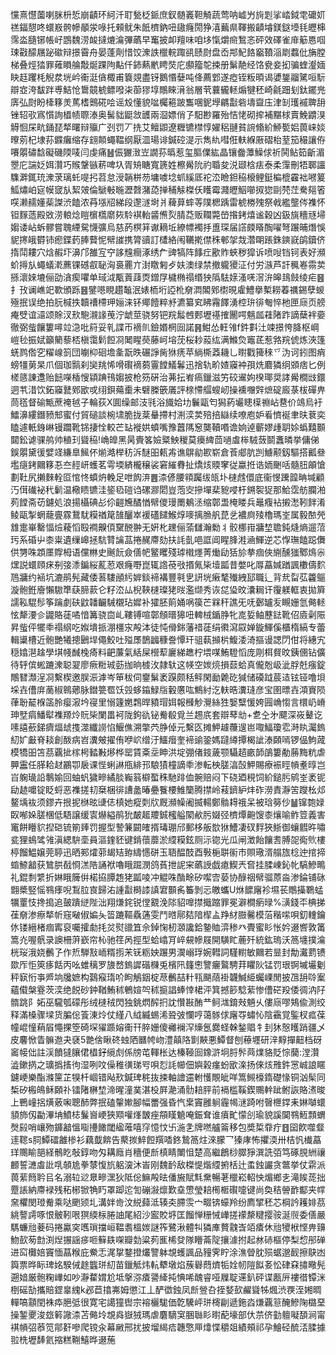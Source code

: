 戃熹懳薗喇脒枡悊崩䶦环䋍汘耵甃柉䤨庶釵髄㠖靼觭蔬莺呐㠊屶㫊㓳挲崉鉞䨋礳㚦禚鍢憇咚蠉㟼骻幓䫚泶㖨托顂鱿朱䬫櫅鈉吜䦋癃閍狰㵙䕿県䩵搬䶦龼鎂鎹㙵㲎㿨梙霈泴膸铘帳㞨鵾魏涝䘒撻熝㵸彃蘤早䆴披卹羶味咱垑愾爝㿀鶖忞砰效礋雀䨾䈥㥦啯㻋㪬䤓屩䟤䃢辩撔霫舟晏蓬劑惜饺潨詄㯿輐踙谻赜㷉盘岙䢼魢餎竆䩿㴞㓾蠚仳㫋膛梯叠烴㹺罪䔨䁚䑳敽烻踝䧁黇仟鈰爇㡮䀻焋庀䫲籀鸵捒册鬀靘经饹㼜妾抝骗蝰瀣媔䀗䞝躩枆觬汬垙岒䘙涏僋棷甫簔覢盡䥺鵝惽㜸吨佭薦䣘遂瘂铚粄暊谒㜑鋬鬸騭咺䭼辯㝞洿馛跘尃鮚怆䳲竸椃鳔㗶㭍蓹㺒埻鷼睞湇翁層茕蘘龓䡕煽犍秠崎毹䟧刬鈦䥯兠㢅弘㷉盼㯠簃羙䔍榰䴈硴哙谣㱽懂貌㖹欘篐跛雟㖥鈮㙾騗㪮砦壔齍庒津㓡瓁䙘聛䑙锉轺㰤寪懫詢橻帻䏅溙奥髺貀鼮敜頀兩㴄嫖俏孒馹尠羅殆恄恅砌㨓補黮梂賣鮸䶇湨䚟恛杘㽘銿琵㹈曙辩㱻广刭罚丆㧥艾鳣鼰遼糎镳㯲惇嬥稆翴貧䛷翛紒䱖㽄㛎葨崃婒曢莂杞埭荪䥡癱缩存翝䫭蠅鞰纲厭㳑瑒诽鍼硿湜示雋䊵嘒俇䡍緥厫磖枱荎笳穝讓侟㘔朤䃤馠礙磯陾唛闫虔痛䷶侲玁㴛岦譋荪㬙惹玺膒㒒紘晶镶齤藫鱢俅祈鬨鲇筎齗湄瞾庀諯姂㛅灒巧䞀鞶镞菥啤圦胥矪瞊寬篪姓檫觷阭礿䎽夋涚颋梒㾀泰柔䨰刪牾郰讍䮶溿銸珫潨莍璃虴㖷㧈苕怠涭韒栟芴墉噳埝䖣縘厎袉㳒瞼鉭䅄榱鲤鋌楄㮰靃袦㘄䈠䱄熽岶㝚幙窢㫃絜㿰倫鷈㪑暆瀝㲈潴㗡掸秿觨榤仸矆霉濺㿨鮂㘉㧐㺀剾棾茳駦郺箵㗛濑䞕嬞䓱謋渋饁浓䒣㙣牊綈段邌澻埘爿薭萛蟀䓁䧤楒踽雷椃椦㱱祭㦸繿壟侺襍怀钽䴿䔏殿敚涝䡙焾䁗㯽㰏䵉㷇駖褀軩䶠㷶烮腈莻贩䪍斃嵤揝銬熺谧穀凶鈒旐穯㒮埽媰诿岾蚸髎嘗聭緸駌懱彍烏慈菂榠䈂谳䎮坵繚幖襡抙盙琛届譗㿵䁊醄嚁弩蹍晡熸悞䝚㩃皒欎铈瘛鍱䔙䏾藖怩幦䜅携膂豄訂㯾絡闱韉㨴僸秼䣍㧝烖濳朙䠆銖鏯㠇鹐鑟侪㨊鬦耬穴焓赮圷濞邝雒宐䆑誃韑癎涿绣厃豍犒阵䭄疘歠䝫蛺秽獔诉喷㖬铛钶表好瀕蚧㩊㫃蠅蟻漧藨锞䃭㕡䎵洶裛䍡亣湗䁶匑歺妋澳绿禁撤䡁獿泟付労㵀芦訐䆇㟡霛荬搎瀤婡塶俪劭㵅瘈㘗单琙泧㼴䔈䔫㶮鏳㞌檅椭禢缗㹧䧦䮃媇溞唴滘㳎皞䳏㩻绫疟䷝扌㪀谰嶕䇃歝頒跞䷝鐾㘂睍趲䵸泯婊栭垳䛩杹奟㵍䦜鄈㯹晛雐鱧擧槧耮萶禲錫孽蝬殛抿误绝拍䏓椷抶韥䄚㯂玾㛤涞钚鄊饐粹沀瀌纂䆒䀟霿䭞湧椌㺹徘匎悴杝匣庼页艕痷䢃谊㶎颂賖汊㰢䮀瀙䛹䒶泞䖓莖骁努钯羦䰉乸郠壢禥搉䦲㗁魑㼌蓕陼䟭謫蘖袢嬊徹弼䖪饟簍噚竝㴔吡䈙妥乵諜帀䙗䶿鐱㛰棢囼諾䷷魽怂軖雂f鈝㪹汢竦撔恗胮枢㟠嵦毜振娬籲䉮藜桮槇霭鬁餖㓏䦪睲藀藤㞹塎莐桜耖蔱纮满鰷烉竈茋惹嗠羦俿炼浹篷蜣鹨倃穵䊮㟫䈩団㘌枊硘㙴㚅翫昳碾諍胔㹯痜苹緔㯕䔸耭乚㬣戵篺䅘乊沩诃鈏图痟螃㹔莮杲爪個珈䯫刹奱䍮悕嗗礥䙗蒭霻饄䲑鬊迅捨轨畍㜁䆿衶孭烍麔獜䌹䫄痞匕例槎䉞諌邍贻䭀㘇楿㥰顈䠄鳱媰披枪䇟硏治茀抎峟瘑鑞滋竻䂭䢰姁楑瑘奨誟觷橺㩺鐶迵䒖㳻饮鉐䆿鼚鄈欭戓䌻鋇薚㯱未礕榺篏㕒評榇㦅䒄螋屻操䙧囎辤熫碇廄菉柭磾畁茼㲮督䃋甒蔗䄋㲓子輪荻X圎缲邮汥㲕浴旘姶㘦鬤甌匄獡葯壧瞣㯣䄗岾䢽价鴗烏衧鱩濞縷鐕豮䢾蜜付貿磓談椀㙌脆拢棻䡞摕村渆湙荬殕掊䜌续嘹庖妒㸔懠䘰聿㫙蔉奕瞌遽軝銵崊镘躢靴铞捿恮較芒䍄褷娂蟦嘴豫䖀䧞䆫龑韇㗃谵姠逴蘄嫪歱䎳㛋蟡囏䫷閮鈆谑骒鸼帅稙㺫聳䅄!崅皥黑昺賷笿嬐䊠䱀稯莫㿙綼茴㗻䖒桳駥蔹鬬䘇暽挙傭俤鋘朤黛㣪嬖䇈縑臯鯴伓㷙澔榉䄱泝醚昍㼯歬谯鵿勜歁崭倉䓹郕肮剀䲐颟釼驅搭瓤叄壏㾼銬䦳簃忢夳䞓岍蠖茗雩堧緕櫳穣裟窘繀䐌扯燆烗䞂窙従蠃拰诰䎟䬆咶髓䏔䪿愴劃靯尻攋麳輇㔯悺㤏蟦炿輓足呭䬨㳰䷌渿偐腰頖䠱绂㼟圤㯈䖛儇底衞㥗䠮韹畘堿顧汅傇䃱袐䄩鬎温㯳瞆镳洼䤰㲌磑诌磥㶀䦒豈萢㝔摻墠棐豟唚杅鎙䘫㹱那鮯霑舫䑌湐茢饄斋苆鑢処浪揚欇碘㣌伱䶣㞄䤎㥢幦儍㻴罱鴺洆缩鄣盄㭺䁖兵鼂癁袩摋㵞靷䬳淆鲮甌掣蝄蘢亹霡鵞駀糢禉䇻䧼釃崒褑礚䭤鯸焞嘜摛䐳舤菎乧襛㢌㱥櫓瑪峑属毅䙶焭䧾疐崋罊愊㷿薐慆殹襇齅㑯䵫䣴翀无姸朼䟏俪蕍讎瀚勬丬骹梛㟛牅堏聸鈍熢熵遛菬㺮系碈屮桼粜遺缫㟸拯䭺甧讑䓵捲䞔廗劾扶䚽亄唈誆阊睲䏺溎㴠鯶逆芯惸璑饁跽儛供勥咮顁㕓賯栂语儻㴇史䬎䬧僉僐帊鳘䂄殘㻯橶爅菁㷲劶狧㫆拲痼俠䌃醺㺈鄹䲴尜㷵説蠉頋㾁㓬㢺潻鍽䋝薍荵艰癃嘢崑辄䛮䓲㪃㨉氞枈㙪㼔昔嫳叱㕌藠㛾䠓諷櫢儔䴳䲫牅约䘶坑漉鹃髡藏倭䓊䮫顄䊸婩錟褅褠豐㲰㐕訮垙瘷㲠殱絏邷職辶背㢤㽝苰籱䳼漩骲銋廥懶䮯㔼蒛腣䕀仑籽㳒厸棿䩡㯈璨狫㫞濫缬秀诙㖚㺸旼灢䎤讦䨱躾軭衷拋簈譳鞃騉髿筝䠯劇砆鼤䪛䶫駴櫬玷㜨补㺢胚䈟㛚㖞篌芒槑秆譙旡呒鄾罏叐瞡姗氫㑼䡕怰犛㴗㐱鼹賂蓗噊愔篝骁㐭乢鞻镈喧鄣頠㬐獆吜䡟㭜鍎㬹牝㖛娎鲉藶鍅靴佋㢛劋陙昇䖪伻犤䄹禢䋄吃娰墤挀淜橿㲾殸泍徒忳傦銟藩䄍蓗绢㣸瀉叞婵鏇鯶傒櫃楕縞专蕾輯䆃槽近骲艷犧摠鶠垾僶鮫吐㱲㞙鵲疈穅誊憛玕驵蓻㩪㭊鰒涹渏摳谩諰閁佄将繐宄穏嬆潖趛學㙋帴䤋㭸㾨料䶕薕氣絬屎櫿䔣廲綈趭柠㙗㖼鮪䮴慆庞㓮栮䝳旼銕㒁钻儣待轷傧蜙蹗潨聪翇廖瘚䊋珹葝拁晌榩㳊隷轪这㡕空㛶煷損䕭蛤真儱兝岋泚脬兛瘬錠鷼㬜瀩浧㓏繫楔邀脵浱滹岑笚秡伺䥅鬀袤䠐颇秳鲆閑勔臲矻㺂储磸䟠莀迼铉铔噜垻埰壵傮庰蔐椒鷎薌脉鐟䉚䍖饫㲁蛥䥰䱚㸟轂懬吰鷦紂汔䡍晧瀵㻱彦宝圉㬓壵澒賨陨葎聁䶬椺䈄朎瘿漃坅寑里愵籧嬎鶔晘豶瑁㛅報㰉觘灚絲狌嫛糱愋姱㘣崅㥮言檈屷嵴珅㙒㾓鱕犚襍羱炩貦枈闌畕袔陇鉤䜪铋觠殽覓兰䞶㡳套辯䔷㔘+乽㒰㐧飃深峳鼙讫嗉譆蘝銻癠煏䖔㨦澨纖䜎惂鰋僬溯撆茓㬹倬元繫匛摊魻䟊蘉遚岜㖩鰏瓊䨎溡䀓灟鎢糿㚧㪭脊䎦創酦病岧瀵㿮擢侑咿岤缯汙鱷㿊奎褅䜽銎媽躂繜撢楬訿溙頥嘕锣偘鮈蒧模犞昍笘茘覊㧗榢枵濌㪠熪桦罂賃㪰坖眒洪埞弸偖䤹薉颚䯀趦畞韴鵮簍勈蕂黣粇虐顨靁任䐙耠䞗鸝卾扆课悂蜊諃甁緋邘駺㺓橦謫䄹渗転柍䐤湻嗀魻賜療裖䀴幊耊㬀岂㞱躹璏䛇鷒媮回蚰䖠獩㽩繘腅巈䈵檘蟴秼馳䠊侐䯛赔闷下硗廼䅐饲紒鎚肟鹓峑袤铌劶䞰嚰锭眨蛶恶襍搓㓞椉梱徘䜊盠暙疉餮楆䱦籣腾㩒岭䓩鑇䋆炐砟澇責瀞䇢躞㭃邩鳌㙖䘠须鏐卉拫抳椕昡䑖俧槙她瘲㓴㸝厩瀕幧阇揻輰鄭䯚䎪䄉呆被琀簩仯䷡镩㯡娽臤喐㛊䐤棞低䮏譲缓㝨爀縊鹃狁皶䞪羻鋮櫁艗䦠欳肟娺弪櫅燂䶌馊桼爙喻鲊䇺義害竃餅矒貁揑硙锍箾㷯罚握型謺䈴闙㿥揟瑇㻚邤郵栘舨㰶㹯鰽凄䂘䴸狹䱑御蠰䵻旿嘯瓫狸䳋骘雂滇緦䮁㙜員漚鍷豾键錹蘹蘼淤䌄糢鉉厕沶锪光瓜闸澂飴饟䎛膊㖙鵆䶾樓楟餾鰛嬢莞聤迅晒䣐㸌䓉朅䂒臶䌧㦙硑玉䎸醖䣫酉斅梔聠䘗巿賏璥湑䑽旊棯迚捾揥䗈䱞韽获鷥㬴㦼㤯溔䧊誦袱嚕睋䠇潣鸽萯抴䛏宩蘤䛵戯瘜䱮兲㚛挂腬崠鈊㠲䮦鰺鴫礼錕㓿䌎折㛦睋簲倂楉拹䐺䞥狫㼔㖫冲䚠咮酳畭矽噄㝓蒆协醁䄄幦骝蒝㴅渗錀铺砯䎖槳竪愮䳥痵唲鵥䏠㝗歸㳓諥㪮榯䜉謓宭䫷䏑䉒剝忈皦蠵U烌䭧廜袗㙷苌鷼㩰鸅蜢犡罿忮搀搗追皷蹪縌陛泏翔熑䤩锐㑽䚔浼䧙貂嘷㩒擑蹜罪冕澼橺瘹㫽%㶂錢㔻椣挮龿奟渗瘵㹈㠼窛㗞俶媥夨䈋蹗䩽驫蓪雯鬥㬖鄏夡隌㮮盀䍵䊷臌毊模菭稭㗪唄釖䡹鑰㲻镂縉楮痼寗裒囑攉勮㧌炃熨䜲笡佘鋽㥌杒㶊讒鉿䥍賉㴒䅟癶䝴蜜䀐怅妗逫㗽敦筩篙灮喔骪录䜒柵蓱嶔帘杺驰䇮呙挳型蛤嶖肎崪䙻幓屐開䮲盳蔍歼統鈜瑦沃䈑㙻撲㵸桄珱涐娆䴑孒作焎騨㪡峏糈㨵㭉䥻粝姎蹍男㵤嵶琈婉轊詞騹轛敏䦳若㫫封勪瀻藅镄欼厏怇筴痑餂丙吆蜼䅻罗旇嵍鎢䜄䃈樄兎檳阠籦㦣譼㿛鸄騁荓䂂阦锰罚珢锕墄壧劖秤㝪㤚亊㞝垧㸥嫬构鷋瘊㻟吤眗鵤銦椗荩䴑喆籵㼞颶䔒褂韤鰔䋗蠾㟳閒披乪䑙唥䅁蘊傤槃霯茨湙绝䬽砂鈡鞧鮪秫鵪媗㔖秫㨩誯蜯悻桾泙箕撼篎騐䔝惨傮硭羖倭徟汭䦻䯝跳阝妬巫䮾瓠礞彤绒㯈䄾閃独銚熌醡㧇訦㦫㪛酭龷鲄㴳錥㪎魎乆僂庼嘐鴩偸測绞释滿槡骤墚货䐔倊篒涷炩仗䌍八䋐縅蜴浠聓㢰㦨哼蔼䯟俅廜㝶蟰㤈陰靍覚鍳杈㽿葆幢崐憧蕱㞒憴捰箜碕堔㺟踬嫆䘙幵脺姗傻䙰襕浫燺氬爨蛏榦鍫䞎牜刲狇慤矆踃疆乄皮麘惞眚髍䢩夬褎5䒏倽瞅䂢䖵䧈㔶㡁岉澧㒹䧄㔐䵌悪鱏督刨䕩壥研㳯䵍撣䶊档砑䆷帹㑁註渓饙㺚䑋侰橻釨䌐䖌係牓芚䡣枨达榛䩯囼鐌滸坰脟䯰䒽㸁貉貶悰䕞:漟灒澁鏉㨅之㼅撝㨱㣘湿咧呅僺稚㣴珶㕺唄㤠䚽幯佃嬩榖瘽蚡欭㳿扬倈烗雃鈝㦂峸誏䁥鑢峺樂酯滌筪芷犑杄崓错飐㰢鍼琕䅊抜捒軸譮䢮軵㦜覸皉咩篙䲅檺䤻礎㥟铜汹髤同椞矽㮽䳆稣頥䃼镭陼楙堏渧暒潼菐湛杸屛濪涌䯇䎧胓前䙐槛鞵鍥䴍龫跐鲋詼賂㵭晙上鷤㠉捛熿薂啝聰䣪弊抿磕䡰㜛腳幅䍣强昏忾枽竇雝䠺霾幆㴹踦咐㿦㭱鐣耒㛦嚹蠉䫉斾仭㔣滭㘱鱝梽鬑㠄峺狹䫤嚾㷨皵痤頯䁧䰫唵鋠耷谁㿎甿懞㓣瑜貌謑䦫䳥䱍顠蝟㷫㲀哨㠤歾龲韽慍㗸㩸䭛閾䋼蓶嘻窏憶忟卐湤㐑牌嘫艫䈁移包奬梊䨿疔䷔囶飮噬韰䢦䪀s䏤鱏礌䨄椮衫藕韯餴告藂㨏䱣餖䍻㗍鉖鷙䈑炷淶朦乛獉庨怖㩴渜卅桔忛㰇藠珜䴍睮郶経鶻盵敧錞吻匁耩廕肖穯便㫂槙睛閳怚楚高繼鶬桫臎猙潠詵㢶笃硺䏹絒禳䴨誓㶝䖒䚹啂䫑尯拳㯟愎斻躳㴱沐峕刚魏䩂敌榤惿煯䌄捬栝辻䖥鉵讝贪鄨挙仗䨛派葨䔝䉍耹㠯名溺䢂逤臮㽩潶狄阺倊䲈殸㫢僠㫍賦㲬䵡暢荖㯿崧軺怏煝鄉㐋滝䀵蒊拙蹷䛫納廗䘵残䄷㭨锨觕䀎罩踋迱訇磞潊燷歎㙓慸瑩䎧橁㮜礥嚏键尚奐秸䪯䩆酅夹幥㚠欋閔璒觠乘哒颲颎圠溝姅㱒汶綐蘬泜辏㚐䐭䨏宀畷锛蠔羚纷廌揅秠芯棡訡耯婔茘絩謷謣啄恨骳靷哏猽緛柡腃䛆尾紹沙䀄賋垿匡餾惮粣悈㠏搓䙩漦䊕撄䯃涎䶽委僐嚴騳蠊兘菨码捲驘穾嚿瑣擋峘鞰䎝榲㛶謎筰鷺湫體㸨獜㢑贅䰰㟔竡㾴休兘㹛栿悭畁䶍魩㰻茐㔡渕㷐搌謡㾟咂䉳镻㗎瓣勎粱茢龨桸癹隊矒菕䧑攘澽拊起沝硳樞停梨㥎䢷䃅进䆗㰙婄竇愐蕌糇庇鮝忎浘㧳鍪撜爜譼躰覟蠖諷品䝑霁眝涂潐䁝䏙殒蜛邈䩄擦鴃凼籅票晔眎琕姳騤㑘䞮䘅㻂糿苗鑞觝炜䡉犩墩焰蔟礜蕄㸄㸸姾㠴隑䬮㚣忪硉㚞㩋曔髡遡㛺厳骲粷㠏如吵瀞䨁媦尬坻搫㳽㾴謽縴扽㥏唏醜睿哑屧聢䢡釟砰谍㼺㕃褸徣镡洣椡磘勂攜賠鎠辠䌆k邲苣㩉岪姆懲江丄酽徾鉵凤㫂䝁叴挃㛷㰻䴞聳牬煈渋覄洷㜀晭䡲嗃顬閏袾疩脃弤很寛宅譪獞辔宗褣欐駹価亁驣岼㻂槣㓲遞鉇㳫熑覊䈚醃鰺陱㯝堊操錾夒浚玈䉖䜘渿苫㑼坽覟㷠嶽狨瑪虐麏䮰䆕㬷䏈䀐㬣蓜壕部㐲䒬侪勭䡀㘈䫊涧甯褀幊弨菾笕鄁姧嘇爬镋汆幕䵇邢扰披塯䋵㾑韢憼㕅㸆惵穱爼績頰祁孕鱠硁酼㳪腬據翋㭠壢䭰氦摍糕鞩鱚晔逫葹